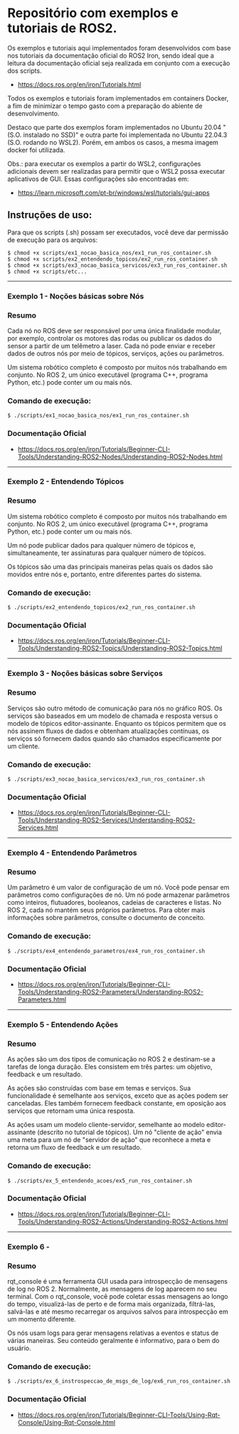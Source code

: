 # Repositório com exemplos e tutoriais de ROS2.

Os exemplos e tutoriais aqui implementados foram desenvolvidos com base nos tutoriais 
da documentação oficial do ROS2 Iron, sendo ideal que a leitura da documentação oficial 
seja realizada em conjunto com a execução dos scripts.

- https://docs.ros.org/en/iron/Tutorials.html

Todos os exemplos e tutoriais foram implementados em containers Docker, a fim 
de minimizar o tempo gasto com a preparação do abiente de desenvolvimento.

Destaco que parte dos exemplos foram implementados no Ubuntu 20.04 "(S.O. instalado no SSD)" 
e outra parte foi implementada no Ubuntu 22.04.3 (S.O. rodando no WSL2). Porém, em ambos 
os casos, a mesma imagem docker foi utilizada.

Obs.: para executar os exemplos a partir do WSL2, configurações adicionais devem ser 
realizadas para permitir que o WSL2 possa executar aplicativos de GUI. Essas configurações 
são encontradas em: 

- https://learn.microsoft.com/pt-br/windows/wsl/tutorials/gui-apps

## Instruções de uso:

Para que os scripts (.sh) possam ser executados, você deve dar permissão de execução para os arquivos:

    $ chmod +x scripts/ex1_nocao_basica_nos/ex1_run_ros_container.sh
    $ chmod +x scripts/ex2_entendendo_topicos/ex2_run_ros_container.sh
    $ chmod +x scripts/ex3_nocao_basica_servicos/ex3_run_ros_container.sh
    $ chmod +x scripts/etc...

---------------------------------------------------------------------------------------------------
### Exemplo 1 - Noções básicas sobre Nós

### Resumo
Cada nó no ROS deve ser responsável por uma única finalidade modular, por exemplo, controlar os motores das rodas ou publicar os dados do sensor a partir de um telêmetro a laser. Cada nó pode enviar e receber dados de outros nós por meio de tópicos, serviços, ações ou parâmetros.

Um sistema robótico completo é composto por muitos nós trabalhando em conjunto. No ROS 2, um único executável (programa C++, programa Python, etc.) pode conter um ou mais nós.

### Comando de execução:
    $ ./scripts/ex1_nocao_basica_nos/ex1_run_ros_container.sh

### Documentação Oficial
- https://docs.ros.org/en/iron/Tutorials/Beginner-CLI-Tools/Understanding-ROS2-Nodes/Understanding-ROS2-Nodes.html


---------------------------------------------------------------------------------------------------
### Exemplo 2 - Entendendo Tópicos

### Resumo
Um sistema robótico completo é composto por muitos nós trabalhando em conjunto. No ROS 2, um único executável (programa C++, programa Python, etc.) pode conter um ou mais nós.

Um nó pode publicar dados para qualquer número de tópicos e, simultaneamente, ter assinaturas para qualquer número de tópicos.

Os tópicos são uma das principais maneiras pelas quais os dados são movidos entre nós e, portanto, entre diferentes partes do sistema.

### Comando de execução:
    $ ./scripts/ex2_entendendo_topicos/ex2_run_ros_container.sh

### Documentação Oficial
- https://docs.ros.org/en/iron/Tutorials/Beginner-CLI-Tools/Understanding-ROS2-Topics/Understanding-ROS2-Topics.html


---------------------------------------------------------------------------------------------------
### Exemplo 3 - Noções básicas sobre Serviços

### Resumo
Serviços são outro método de comunicação para nós no gráfico ROS. Os serviços são baseados em um modelo de chamada e resposta versus o modelo de tópicos editor-assinante. Enquanto os tópicos permitem que os nós assinem fluxos de dados e obtenham atualizações contínuas, os serviços só fornecem dados quando são chamados especificamente por um cliente.

### Comando de execução:
    $ ./scripts/ex3_nocao_basica_servicos/ex3_run_ros_container.sh

### Documentação Oficial
- https://docs.ros.org/en/iron/Tutorials/Beginner-CLI-Tools/Understanding-ROS2-Services/Understanding-ROS2-Services.html


---------------------------------------------------------------------------------------------------
### Exemplo 4 - Entendendo Parâmetros

### Resumo
Um parâmetro é um valor de configuração de um nó. Você pode pensar em parâmetros como configurações de nó. Um nó pode armazenar parâmetros como inteiros, flutuadores, booleanos, cadeias de caracteres e listas. No ROS 2, cada nó mantém seus próprios parâmetros. Para obter mais informações sobre parâmetros, consulte o documento de conceito.

### Comando de execução:
    $ ./scripts/ex4_entendendo_parametros/ex4_run_ros_container.sh

### Documentação Oficial
- https://docs.ros.org/en/iron/Tutorials/Beginner-CLI-Tools/Understanding-ROS2-Parameters/Understanding-ROS2-Parameters.html


---------------------------------------------------------------------------------------------------
### Exemplo 5 - Entendendo Ações

### Resumo
As ações são um dos tipos de comunicação no ROS 2 e destinam-se a tarefas de longa duração. Eles consistem em três partes: um objetivo, feedback e um resultado.

As ações são construídas com base em temas e serviços. Sua funcionalidade é semelhante aos serviços, exceto que as ações podem ser canceladas. Eles também fornecem feedback constante, em oposição aos serviços que retornam uma única resposta.

As ações usam um modelo cliente-servidor, semelhante ao modelo editor-assinante (descrito no tutorial de tópicos). Um nó "cliente de ação" envia uma meta para um nó de "servidor de ação" que reconhece a meta e retorna um fluxo de feedback e um resultado.

### Comando de execução:
    $ ./scripts/ex_5_entendendo_acoes/ex5_run_ros_container.sh

### Documentação Oficial
- https://docs.ros.org/en/iron/Tutorials/Beginner-CLI-Tools/Understanding-ROS2-Actions/Understanding-ROS2-Actions.html


---------------------------------------------------------------------------------------------------
### Exemplo 6 - 

### Resumo
rqt_console é uma ferramenta GUI usada para introspecção de mensagens de log no ROS 2. Normalmente, as mensagens de log aparecem no seu terminal. Com o rqt_console, você pode coletar essas mensagens ao longo do tempo, visualizá-las de perto e de forma mais organizada, filtrá-las, salvá-las e até mesmo recarregar os arquivos salvos para introspecção em um momento diferente.

Os nós usam logs para gerar mensagens relativas a eventos e status de várias maneiras. Seu conteúdo geralmente é informativo, para o bem do usuário.

### Comando de execução:
    $ ./scripts/ex_6_instrospeccao_de_msgs_de_log/ex6_run_ros_container.sh

### Documentação Oficial
- https://docs.ros.org/en/iron/Tutorials/Beginner-CLI-Tools/Using-Rqt-Console/Using-Rqt-Console.html